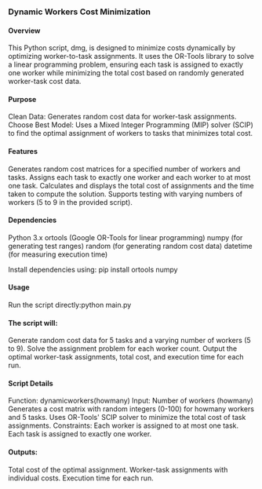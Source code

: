 ### Dynamic Workers Cost Minimization
#### Overview
This Python script, dmg, is designed to minimize costs dynamically by optimizing worker-to-task assignments. It uses the OR-Tools library to solve a linear programming problem, ensuring each task is assigned to exactly one worker while minimizing the total cost based on randomly generated worker-task cost data.

#### Purpose
Clean Data: Generates random cost data for worker-task assignments.
Choose Best Model: Uses a Mixed Integer Programming (MIP) solver (SCIP) to find the optimal assignment of workers to tasks that minimizes total cost.

#### Features
Generates random cost matrices for a specified number of workers and tasks.
Assigns each task to exactly one worker and each worker to at most one task.
Calculates and displays the total cost of assignments and the time taken to compute the solution.
Supports testing with varying numbers of workers (5 to 9 in the provided script).

#### Dependencies
Python 3.x
ortools (Google OR-Tools for linear programming)
numpy (for generating test ranges)
random (for generating random cost data)
datetime (for measuring execution time)

Install dependencies using:
pip install ortools numpy

#### Usage
Run the script directly:python main.py

#### The script will:
Generate random cost data for 5 tasks and a varying number of workers (5 to 9).
Solve the assignment problem for each worker count.
Output the optimal worker-task assignments, total cost, and execution time for each run.

#### Script Details

Function: dynamicworkers(howmany)
Input: Number of workers (howmany)
Generates a cost matrix with random integers (0-100) for howmany workers and 5 tasks.
Uses OR-Tools' SCIP solver to minimize the total cost of task assignments.
Constraints:
Each worker is assigned to at most one task.
Each task is assigned to exactly one worker.

#### Outputs:
Total cost of the optimal assignment.
Worker-task assignments with individual costs.
Execution time for each run.
